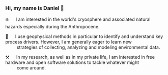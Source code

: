 ### Hi, my name is Daniel 👋

:snowflake: &emsp; I am interested in the world's cryosphere and associated natural hazards especially during the Anthropocene.

:telescope: &emsp; I use geophysical methods in particular to identify and understand key process drivers. However, I am generally eager to learn new\
 &emsp;  &emsp; strategies of collecting, analyzing and modeling environmental data.

:hammer_and_pick: &emsp; In my research, as well as in my private life, I am interested in free hardware and open software solutions to tackle whatever might\
 &emsp; &emsp; come around.      
